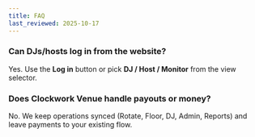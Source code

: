 ```yaml
---
title: FAQ
last_reviewed: 2025-10-17
---
```

### Can DJs/hosts log in from the website?
Yes. Use the **Log in** button or pick **DJ / Host / Monitor** from the view selector.

### Does Clockwork Venue handle payouts or money?
No. We keep operations synced (Rotate, Floor, DJ, Admin, Reports) and leave payments to your existing flow.
